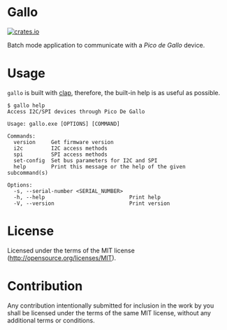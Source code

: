 # Gallo

[![crates.io](https://img.shields.io/crates/v/gallo.svg)](https://crates.io/crates/gallo)

Batch mode application to communicate with a *Pico de Gallo* device.

# Usage

`gallo` is built with [clap](https://crates.io/crates/clap),
therefore, the built-in help is as useful as possible.

```console
$ gallo help
Access I2C/SPI devices through Pico De Gallo

Usage: gallo.exe [OPTIONS] [COMMAND]

Commands:
  version     Get firmware version
  i2c         I2C access methods
  spi         SPI access methods
  set-config  Set bus parameters for I2C and SPI
  help        Print this message or the help of the given subcommand(s)

Options:
  -s, --serial-number <SERIAL_NUMBER>
  -h, --help                           Print help
  -V, --version                        Print version
```

# License

Licensed under the terms of the MIT license
(http://opensource.org/licenses/MIT).

# Contribution

Any contribution intentionally submitted for inclusion in the work by
you shall be licensed under the terms of the same MIT license, without
any additional terms or conditions.
